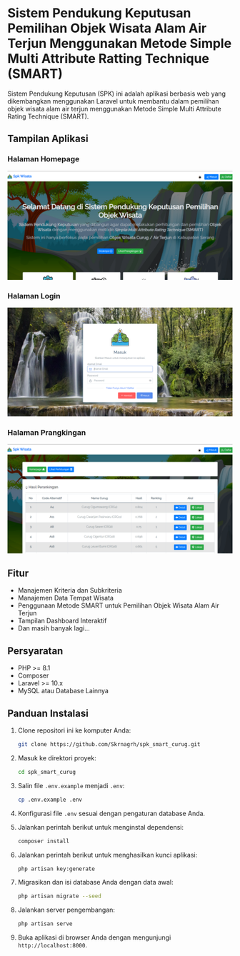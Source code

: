 # Sistem Pendukung Keputusan Pemilihan Objek Wisata Alam Air Terjun Menggunakan Metode Simple Multi Attribute Ratting Technique (SMART)

Sistem Pendukung Keputusan (SPK) ini adalah aplikasi berbasis web yang dikembangkan menggunakan Laravel untuk membantu dalam pemilihan objek wisata alam air terjun menggunakan Metode Simple Multi Attribute Rating Technique (SMART).

## Tampilan Aplikasi

### Halaman Homepage

![Halaman Homepage](https://github.com/Skrnagrh/spk_smart_curug/raw/main/public/1.tampilan/1.PNG)

### Halaman Login

![Halaman Login](https://github.com/Skrnagrh/spk_smart_curug/raw/main/public/1.tampilan/2.PNG)

### Halaman Prangkingan

![Halaman Dashboard](https://github.com/Skrnagrh/spk_smart_curug/raw/main/public/1.tampilan/3.PNG)

## Fitur

- Manajemen Kriteria dan Subkriteria
- Manajemen Data Tempat Wisata
- Penggunaan Metode SMART untuk Pemilihan Objek Wisata Alam Air Terjun
- Tampilan Dashboard Interaktif
- Dan masih banyak lagi...

## Persyaratan

- PHP >= 8.1
- Composer
- Laravel >= 10.x
- MySQL atau Database Lainnya

## Panduan Instalasi

1. Clone repositori ini ke komputer Anda:

   ```bash
   git clone https://github.com/Skrnagrh/spk_smart_curug.git
   ```

2. Masuk ke direktori proyek:

   ```bash
   cd spk_smart_curug
   ```

3. Salin file `.env.example` menjadi `.env`:

   ```bash
   cp .env.example .env
   ```

4. Konfigurasi file `.env` sesuai dengan pengaturan database Anda.

5. Jalankan perintah berikut untuk menginstal dependensi:

   ```bash
   composer install
   ```

6. Jalankan perintah berikut untuk menghasilkan kunci aplikasi:

   ```bash
   php artisan key:generate
   ```

7. Migrasikan dan isi database Anda dengan data awal:

   ```bash
   php artisan migrate --seed
   ```

8. Jalankan server pengembangan:

   ```bash
   php artisan serve
   ```

9. Buka aplikasi di browser Anda dengan mengunjungi `http://localhost:8000`.
